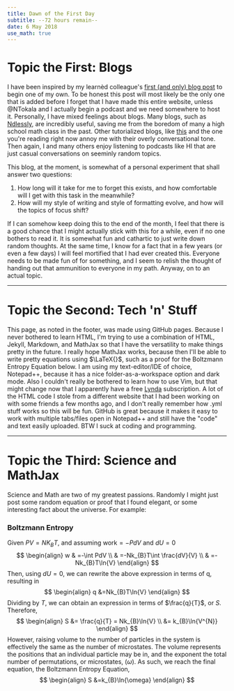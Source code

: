 ```yaml
---
title: Dawn of the First Day
subtitle: --72 hours remain--
date: 6 May 2018
use_math: true
---
```


# Topic the First: Blogs

I have been inspired by my learnèd colleague's [first (and only) blog post](https://logtothenthpower.wordpress.com/) to begin one of my own. To be honest this post will most likely be the only one that is added before I forget that I have made this entire website, unless @NTokala and I actually begin a podcast and we need somewhere to host it. Personally, I have mixed feelings about blogs. Many blogs, such as [Ndlessly](https://ndlessly.wordpress.com/), are incredibly useful, saving me from the boredom of many a high school math class in the past. Other tutorialized blogs, like [this](https://www.bloggingbasics101.com/how-do-i-start-a-blog/) and the one you're reading right now annoy me with their overly conversational tone. Then again, I and many others enjoy listening to podcasts like HI that are just casual conversations on seeminly random topics. 


This blog, at the moment, is somewhat of a personal experiment that shall answer two questions:

1. How long will it take for me to forget this exists, and how comfortable will I get with this task in the meanwhile?
2. How will my style of writing and style of formatting evolve, and how will the topics of focus shift?

If I can somehow keep doing this to the end of the month, I feel that there is a good chance that I might actually stick with this for a while, even if no one bothers to read it. It is somewhat fun and cathartic to just write down random thoughts. At the same time, I know for a fact that in a few years (or even a few days) I will feel mortified that I had ever created this. Everyone needs to be made fun of for something, and I seem to relish the thought of handing out that ammunition to everyone in my path. Anyway, on to an actual topic.

---

# Topic the Second: Tech 'n' Stuff

This page, as noted in the footer, was made using GitHub pages. Because I never bothered to learn HTML, I'm trying to use a combination of HTML, Jekyll, Markdown, and MathJax so that I have the versatility to make things pretty in the future. I really hope MathJax works, because then I'll be able to write pretty equations using $\LaTeX{}$, such as a proof for the Boltzmann Entropy Equation below. I am using my text-editor/IDE of choice, Notepad++, because it has a nice folder-as-a-workspace option and dark mode. Also I couldn't really be bothered to learn how to use Vim, but that might change now that I apparently have a free [Lynda](https://lynda.com) subscription. A lot of the HTML code I stole from a different website that I had been working on with some friends a few months ago, and I don't really remember how .yml stuff works so this will be fun. GitHub is great because it makes it easy to work with multiple tabs/files open in Notepad++ and still have the "code" and text easily uploaded. BTW I suck at coding and programming. 

---

# Topic the Third: Science and MathJax

Science and Math are two of my greatest passions. Randomly I might just post some random equation or proof that I found elegant, or some interesting fact about the universe. For example:

### Boltzmann Entropy
Given $PV=NK_{B}T$, and assuming work$=-PdV$ and $dU=0$
$$
	\begin{align}
		w & =-\int PdV \\
		& =-Nk_{B}T\int \frac{dV}{V} \\
		& =-Nk_{B}T\ln{V}  
	\end{align}
$$
Then, using $dU=0$, we can rewrite the above expression in terms of q, resulting in
$$
	\begin{align}
		q &=Nk_{B}T\ln{V}
	\end{align}	
$$
Dividing by $T$, we can obtain an expression in terms of $\frac{q}{T}$, or $S$. Therefore,
$$
	\begin{align}
		S &= \frac{q}{T} = Nk_{B}\ln{V} \\
		&= k_{B}\ln{V^{N}}
	\end{align}
$$
However, raising volume to the number of particles in the system is effectively the same as the number of microstates. The volume represents the positions that an individual particle may be in, and the exponent the total number of permutations, or microstates, ($\omega$). As such, we reach the final equation, the Boltzmann Entropy Equation,
$$
	\begin{align}
		S &=k_{B}\ln{\omega}
	\end{align}
$$

##